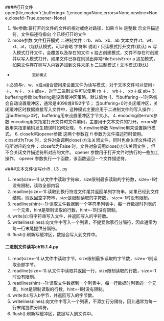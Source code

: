 ####打开文件
    open(file,mode='r',buffering=-1,encoding=None,errors=None,newline=None,closefd=True,opener=None)
1. file参数:要打开的文件的文件的相对或绝对路径，如果 fi le 是整数 示文件描述符，文件描述符指向 个已经打开的文件
2. mode参数:文件打开模式
    二进制文件：rb、wb、xb、ab
    文本文件:rt、wt、xt、at，t为默认模式，可以省略
字符串         说明
r              只读模式打开文件(默认)
w              写入模式打开文件，会覆盖以及存在的文件
x              独占创建模式，文件不存在时创建并以写入模式打开，如果文件已存在则抛出异常FileExistsError
a              追加模式，如果文件存在则写入内容追加到文件末尾
b              二进制模式
t              文本模式(默认)
+              更新模式
＋必须与r、w、x或a组合使用来设置文件为读写模式，对于文本文件可以使用 r＋、 w＋、
x＋或a+，对于二进制文件可以使用 rb ＋、 wb＋、 xb＋或 ab+
3. buffering参数
    buffering是设置缓冲区策略，默认值为-1，当buffering=-1时系统会自动设置缓冲区，通常是4096或8192字节；
当buffering=0时关闭缓冲区，关闭缓冲区时数据直接写入文件中，这种模式主要应用于二进制文件的写入操作；
当buffering>0时，buffering用来设置缓冲区字节大小。
4. encoding和errors参数
    encoding用来指定打开文件时文件编码，主要用于文本文件的打开。errors参数用来指定编码发生错误时如何处理。
5. newline参数
    Newline用来设置换行模式。
6. closefd和opener参数
    这两个参数在 fi 参数为文件描述符时使用。 closefd为True 时，文件对象调用close()方法关闭文件，同时也会关闭文件描述符所对应的文件；
closefd为False 时，文件对象调用close()方法关闭文件 ，但不会关闭文件描述符所对应的文件。
opener 参数用于打开文件时执行的一些加工操作， opener 参数执行一个函数，该函数返回－个文件描述符。

####文本文件读写chl5 . l.3 . py
1. read(size=-1):从文件中读取字符串，size限制最多读取的字符数，size=-1时没有限制，读取全部内容
2. readline(size=-1):读取到换行符或文件尾并返回单列字符串，如果已经到文件结尾，则返回空字符串，size是限制读取的字符数，
size=-1时没有限制。
3. readlines(hint=-1):读取文件数据到一个字符串列表中，每一行数据时列表的一个元素，hint是限制读取的行数，hint=-1时没有限制。
4. write(s):将字符串写入文件，并返回写入的字符数。
5. writelines(lines):向文件中写入一个列表，不提爱你家行分隔符，因此通常为每一行末尾提供分隔符。
6. flush():刷新写缓冲区，数据会写入到文件中。
#### 二进制文件读写ch15.1.4.py
1. read(size=-1):从文件中读取字节，size限制最多读取的字节数，size=-1则读取全部字节。
2. readline(size=-1):从文件中读取并返回一行，size限制读取的行数，size=-1时没有限制。
3. readlines(hint=-1):读取文件数据到一个列表中，每一行数据时列表的一个元素，hint是限制读取的行数，hint=-1时没有限制。
4. write(b):写入b字节，并返回写入的字节数。
5. writelines(lines):向文件中写入一个列表，不添加行分隔符，因此通常为每一行末尾提供分隔符。
6. flush():刷新写缓冲区，数据写入到文件中。


